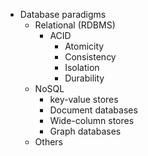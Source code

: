 - Database paradigms
	- Relational (RDBMS)
		- ACID
			- Atomicity
			- Consistency
			- Isolation
			- Durability
	- NoSQL
		- key-value stores
		- Document databases
		- Wide-column stores
		- Graph databases
	- Others